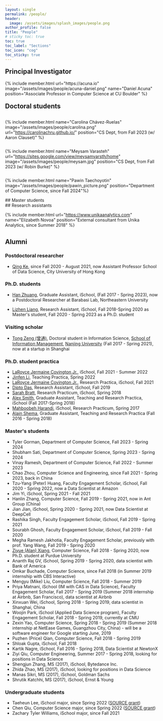 ```yaml
---
layout: single
permalink: /people/
header:
  image: /assets/images/splash_images/people.png
author_profile: false
title: "People"
# sticky toc: true
toc: true
toc_label: "Sections"
toc_icon: "cog"
toc_sticky: true
---
```


## Principal Investigator

<style>
.container {
  display: flex;
  flex-wrap: wrap; /* This will allow the figures to wrap onto the next line if the container's width is not enough */
  align-items: flex-start;
}
h2 {
  margin-top: 20px;
}
  .author__avatar {
    max-width: 150px;
    max-height: 150px;
    border-radius: 50%;
    width: 100%;
    height: auto;
    display: block;
    margin-left: auto;
    margin-right: auto;
  }

  figcaption {
    /* reset font-family */
    font-family: inherit;
  }

  /* Add styles for figure */
  figure.author__figure {
    max-width: 200px;
    transition: transform 0.3s ease-in-out;
    display: flex;
    flex-direction: column;
    justify-content: center;
    /* add margin to the right of the image */
    margin-right: 30px;
    margin-top: 10px;
    margin-bottom: 10px;
    /*align-items: center;*/
  }

  /* Remove underline from links */
  figure.author__figure a {
    text-decoration: none;
  }

  /* Add styles for figcaption */
  figure.author__figure figcaption {
    text-align: center;
  }

  /* Add hover effect */
  figure.author__figure:hover {
    transform: scale(1.01);
  }

  /* no link underlines */
  .page__content a:not(.btn):hover {
    text-decoration: none;
  }
</style>
<div class="container">
{% include member.html  url="https://acuna.io" image="/assets/images/people/acuna-daniel.png" name="Daniel Acuna" position="Associate Professor in Computer Science at CU Boulder" %}
</div>

## Doctoral students

<div class="container">

{% include member.html name="Carolina Chávez-Ruelas" image="/assets/images/people/carolina.png" url="https://carolinachru.github.io/" position="CS Dept, from Fall 2023 (w/ Aaron Clauset)" %}

{% include member.html name="Meysam Varasteh" url="https://sites.google.com/view/meysamvarsth/home" image="/assets/images/people/meysam.jpg" position="CS Dept, from Fall 2023 (w/ Robin Burke)" %}

{% include member.html name="Pawin Taechoyotin" image="/assets/images/people/pawin_picture.png" position="Department of Computer Science, since Fall 2024"%}
</div>
## Master students
<div class="container">

</div>
## Research assistants

<div class="container">

{% include member.html url="https://www.unikaanalytics.com" name="Elizabeth Novoa" position="External consultant from
Unika Analytics, since Summer 2018" %}

</div>

## Alumni

### Postdoctoral researcher

- [Qing Ke](http://qke.github.io/), since Fall 2020 - August 2021, now Assistant Professor
  School of Data Science, City University of Hong Kong

### Ph.D. students

- [Han Zhuang](https://hanzhuangsyr.github.io/), Graduate Assistant, iSchool, (Fall 2017 - Spring 2023), now a
  Postdoctoral Researcher at Barabasi Lab, Northeastern University

- [Lizhen Liang](https://liamliang.github.io/), Research Assistant, iSchool, Fall 2018-Spring 2020 as Master's student,
  Fall 2020 - Spring 2023 as a Ph.D. student

### Visiting scholar

- [Tong Zeng (曾通)](https://scholar.google.com/citations?user=E1HI8OoAAAAJ&hl=en&oi=ao), Doctoral student in
  Information Science,
  [School of Information Management](https://www.nju.edu.cn/EN/7f/7d/c7136a163709/page.htm),
  [Nanjing University](https://www.nju.edu.cn/EN/) (Fall 2017 - Spring 2021), now at a startup in Shanghai

### Ph.D. student practica

- [LaRoyce Jermaine Covington Jr.](https://ljcovingtonjr.github.io/), iSchool, Fall 2021 - Summer 2022
- [Jinfen Li](https://ischool.syr.edu/jinfen-li/), Teaching Practica, Spring 2022
- [LaRoyce Jermaine Covington Jr.](https://ljcovingtonjr.github.io/), Research Practica, iSchool, Fall 2021
- [Dipto Das](https://ischool.syr.edu/people/directories/view/ddas05/), Research Assistant, iSchool, Fall 2019
- [Sarah Bratt](https://ischool.syr.edu/people/directories/view/sebratt/), Research Practicum, iSchool, Spring 2018
- [Alex Smith](https://ischool.syr.edu/people/directories/view/aosmith/), Graduate Assistant, Teaching and Research
  Practica, iSchool (Fall 2017-Spring 2018)
- [Mahboobeh Harandi](https://ischool.syr.edu/people/directories/view/mharandi/),
  iSchool, Research Practicum, Spring 2017
- [Alain Shema](http://alainshema.com), Graduate Assistant, Teaching and Research
  Practica (Fall 2016 - Spring 2018)

### Master's students
- Tyler Gorman,  Department of Computer Science, Fall 2023 - Spring 2024
- Shubham Sati,  Department of Computer Science, Spring 2023 - Spring 2024
- Vinay Ramesh, Department of Computer Science, Fall 2022 - Summer 2023
- Chao Zhou, Computer Science and Engineering, since Fall 2021 - Spring 2023, back in China
- Tzu-Yang (Peter) Huang, Faculty Engagement Scholar, iSchool, Fall 2020 - Spring 2022, now a Data Scientist at Amazon
- Jim Yi, iSchool, Spring 2021 - Fall 2021
- Hanlin Zhang, Computer Science, Fall 2019 - Spring 2021, now in Ant Group (China)
- Jian Jian, iSchool, Spring 2020 - Spring 2021, now Data Scientist at DeepCell
- Rashika Singh, Faculty Engagement Scholar, iSchool, Fall 2019 - Spring 2021
- Sourabh Ghosh, Faculty Engagement Scholar, iSchool, Fall 2019 - Fall 2020
- Megha Ramesh Jakhotia, Faculty Engagement Scholar, previously with prof. Yang Wang, Fall 2019 - Spring 2020
- [Ziyue (Alan) Xiang](http://www.alanshawn.com/), Computer Science, Fall 2018 - Spring 2020, now Ph.D. student at
  Purdue University
- Ananth Raj GV, iSchool, Spring 2019 - Spring 2020, data scientist with Bank of America
- Omkar Buchade, Computer Science, since Fall 2018 (in Summer 2019 internship with CBS Interactive)
- Mengyu (Mike) Liu, Computer Science, Fall 2018 - Summer 2019
- Priya Matnani, iSchool (IM with CAS in Data Science), Faculty Engagement Scholar, Fall 2017 - Spring 2019 (Summer 2018
  internship at Airbnb, San Francisco), data scientist at Airbnb
- Xinxuan Wei, iSchool, Spring 2018 - Spring 2019, data scientist in Shanghai, China
- Woojin Park, iSchool (Applied Data Science program), Faculty Engagement Scholar, Fall 2018 - Spring 2019, currently at
  CMU
- Zexin Yao, Computer Science, Spring 2018 - Spring 2019 (Summer 2018 internship at NetEase Games, Guangzhou City,
  China) - will be a software engineer for Google starting June, 2019
- Puzhen (Price) Qian, Computer Science, Fall 2018 - Spring 2019
- Shloak Gupta, iSchool, Fall 2018
- Kartik Nagre, iSchool, Fall 2016 - Spring 2018, Data Scientist at NewtonX
- Ziyi Qiu, Computer Engineering, Summer 2017 - Spring 2018, looking for positions in Data Science
- Shengjun Zhang, MS (2017), iSchool, Bytedance Inc.
- Zhida Zhao, MS (2017), iSchool, looking for positions in Data Science
- Manas Sikri, MS (2017), iSchool, Goldman Sachs
- Shrutik Katchhi, MS (2017), iSchool, Ernst & Young

### Undergraduate students

- Taeheun Lee, iSchool major, since Spring 2022 ([SOURCE grant](https://research.syr.edu/source/))
- Chen Qiu, Computer Science major, since Spring 2022 ([SOURCE grant](https://research.syr.edu/source/))
- Zachary Tyler Williams, iSchool major, since Fall 2021
